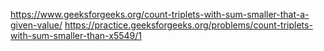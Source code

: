 https://www.geeksforgeeks.org/count-triplets-with-sum-smaller-that-a-given-value/
https://practice.geeksforgeeks.org/problems/count-triplets-with-sum-smaller-than-x5549/1
